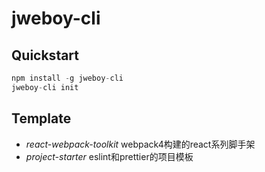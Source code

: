 # jweboy-cli

## Quickstart

```js
npm install -g jweboy-cli
jweboy-cli init
```

## Template

- *react-webpack-toolkit* webpack4构建的react系列脚手架
- *project-starter* eslint和prettier的项目模板